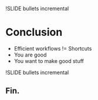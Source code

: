 !SLIDE bullets incremental
# Conclusion #
* Efficient workflows != Shortcuts
* You are good
* You want to make good stuff

!SLIDE bullets incremental
## Fin. ##